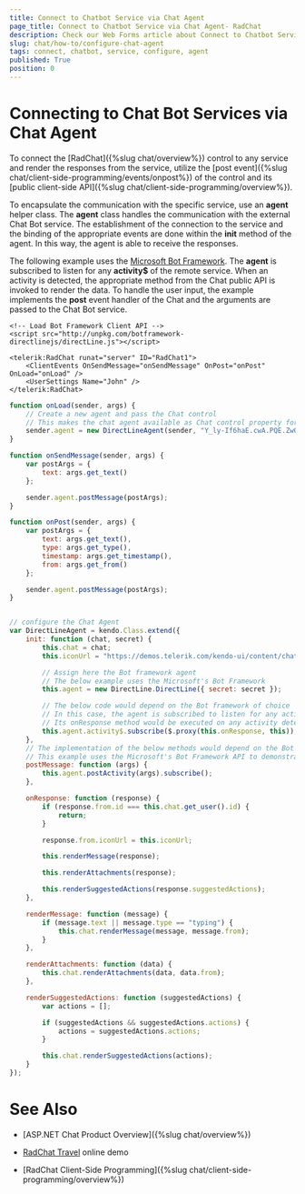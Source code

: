 ```yaml
---
title: Connect to Chatbot Service via Chat Agent
page_title: Connect to Chatbot Service via Chat Agent- RadChat
description: Check our Web Forms article about Connect to Chatbot Service via Chat Agent.
slug: chat/how-to/configure-chat-agent
tags: connect, chatbot, service, configure, agent
published: True
position: 0
---
```


# Connecting to Chat Bot Services via Chat Agent

To connect the [RadChat]({%slug chat/overview%}) control to any service and render the responses from the service, utilize the [post event]({%slug chat/client-side-programming/events/onpost%}) of the control and its [public client-side API]({%slug chat/client-side-programming/overview%}).

To encapsulate the communication with the specific service, use an **agent** helper class. The **agent** class handles the communication with the external Chat Bot service. The establishment of the connection to the service and the binding of the appropriate events are done within the **init** method of the agent. In this way, the agent is able to receive the responses.

The following example uses the [Microsoft Bot Framework](https://dev.botframework.com/). The **agent** is subscribed to listen for any **activity$** of the remote service. When an activity is detected, the appropriate method from the Chat public API is invoked to render the data. To handle the user input, the example implements the **post** event handler of the Chat and the arguments are passed to the Chat Bot service.

````ASP.NET
<!-- Load Bot Framework Client API -->
<script src="http://unpkg.com/botframework-directlinejs/directLine.js"></script>

<telerik:RadChat runat="server" ID="RadChat1">
    <ClientEvents OnSendMessage="onSendMessage" OnPost="onPost" OnLoad="onLoad" />
    <UserSettings Name="John" />
</telerik:RadChat>
````

````JavaScript
function onLoad(sender, args) {
    // Create a new agent and pass the Chat control
    // This makes the chat agent available as Chat control property for easier usage in events
    sender.agent = new DirectLineAgent(sender, "Y_ly-If6haE.cwA.PQE.ZwOOsq4MlHcD3_YLFI-t9oW6L6DXMMBoi67LBz9WaWA");
}

function onSendMessage(sender, args) {
    var postArgs = {
        text: args.get_text()
    };

    sender.agent.postMessage(postArgs);
}

function onPost(sender, args) {
    var postArgs = {
        text: args.get_text(),
        type: args.get_type(),
        timestamp: args.get_timestamp(),
        from: args.get_from()
    };

    sender.agent.postMessage(postArgs);
}
````

````JavaScript

// configure the Chat Agent
var DirectLineAgent = kendo.Class.extend({
    init: function (chat, secret) {
        this.chat = chat;
        this.iconUrl = "https://demos.telerik.com/kendo-ui/content/chat/avatar.png";

        // Assign here the Bot framework agent
        // The below example uses the Microsoft's Bot Framework
        this.agent = new DirectLine.DirectLine({ secret: secret });

        // The below code would depend on the Bot framework of choice
        // In this case, the agent is subscribed to listen for any activity of the service
        // Its onResponse method would be executed on any activity detected
        this.agent.activity$.subscribe($.proxy(this.onResponse, this));
    },
    // The implementation of the below methods would depend on the Bot framework of choice
    // This example uses the Microsoft's Bot Framework API to demonstrate a possible implementation
    postMessage: function (args) {
        this.agent.postActivity(args).subscribe();
    },

    onResponse: function (response) {
        if (response.from.id === this.chat.get_user().id) {
            return;
        }

        response.from.iconUrl = this.iconUrl;

        this.renderMessage(response);

        this.renderAttachments(response);

        this.renderSuggestedActions(response.suggestedActions);
    },

    renderMessage: function (message) {
        if (message.text || message.type == "typing") {
            this.chat.renderMessage(message, message.from);
        }
    },

    renderAttachments: function (data) {
        this.chat.renderAttachments(data, data.from);
    },

    renderSuggestedActions: function (suggestedActions) {
        var actions = [];

        if (suggestedActions && suggestedActions.actions) {
            actions = suggestedActions.actions;
        }

        this.chat.renderSuggestedActions(actions);
    }
});
````


# See Also

 * [ASP.NET Chat Product Overview]({%slug chat/overview%})

 * [RadChat Travel](https://demos.telerik.com/aspnet-ajax/chat/travel/defaultcs.aspx) online demo

 * [RadChat Client-Side Programming]({%slug chat/client-side-programming/overview%})

 

